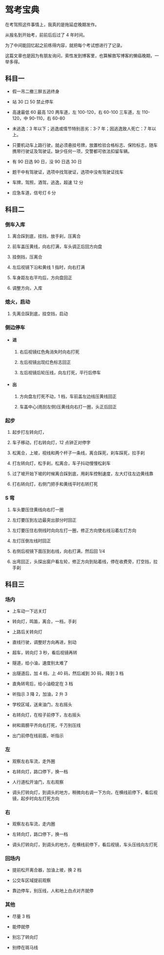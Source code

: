 # 驾考宝典


在考驾照这件事情上，我真的是拖延症晚期发作。

从报名到开始考，前前后后过了 4 年时间。

为了中间能回忆起之前练得内容，就把每个考试想进行了记录。

<!--more-->

这篇文章也是因为有朋友询问，索性发到博客里，也算解救写博客的懒癌晚期，一举多得。

## 科目一

-   假一吊二撤三醉五逃终身

-   站 30 口 50 禁止停车

-   高速最低 60 最高 120 两车道，左 100-120，右 60-100 三车道，左 110-120，中 90-110，右 60-80

-   未逃逸：3 年以下；逃逸或情节特别恶劣：3-7 年；因逃逸致人死亡：7 年以上。

-   只要机动车上路行驶，就必须悬挂号牌，放置检验合格标志、保险标志，随车携带行驶证及驾驶证。缺少任何一项，交警都可依法扣留车辆。

-   有 90 日选 90 日，没 90 日选 30 日

-   题干中有驾驶证，选项中找驾驶证，选项中没有驾驶证找车

-   车牌，驾照，酒驾，逃逸，超速 12 分

-   应急车道，信号灯 6 分

## 科目二

### 倒车入库

1. 离合踩到底，挂挡，放手刹，压离合

2. 前车盖压黄线，向右打满，车头调正后回方向盘

3. 挂倒挡，压离合

4. 左后视镜下沿和黄线 1 指时，向右打满

5. 车身距左右平均后，方向盘回正

6. 调整方向，入库

### 熄火，启动

1. 先离合踩到底，挂空挡，启动

### 侧边停车

-   #### 进

    1. 右后视镜红色角消失时向右打死

    2. 左后视镜出现红色标志回正

    3. 左后视镜后轮压线，向左打死，平行后停车

-   #### 出

    1. 方向盘左打死不动，1 档，车前盖左边线压黄线回正

    2. 车盖中心(雨刮左侧)压黄线向右打一圈，头正后回正

### 起步

1. 起步打左转向灯，

2. 车子移动，打右转向灯，12 点钟正对停字

3. 松离合，上坡，视线和两个杆子一条线，离合踩死，刹车踩死，拉手刹

4. 打左转向灯，松手刹，松离合，车子抖动慢慢松刹车

5. 过了坡开始下坡的时候离合踩到底，用刹车控制速度，左大灯往左边黄线靠

6. 打右转向灯，右侧门把手和黄线平时右转打死

### S 弯

1. 车头要压住黄线向右打一圈

2. 左灯要压到左边最突出部分时回正

3. 左灯要压住右侧线时向向左打一圈，修正方向使右线沿着左灯方向

4. 左灯压倒左线时回正

5. 右侧后视镜下面压到右线，向右打满，然后回 1/4

6. 出弯回正，头探出窗户看左轮，修正方向到贴着线，停在收费旁，打空挡，拉手刹

## 科目三

### 场内

-   上车动一下远关灯

-   转向灯，鸣笛，离合，一档，手刹

-   上路后关转向灯

-   直线行驶，调整好方向再进，别动

-   超车，转向灯 3 秒，看后视镜再转

-   隧道，给小油，速度别太难了

-   出隧道后，加 4 档，上 40 码，然后减到 30 码，降到 3 档

-   直角转弯后，给小油稳定在 3 档

-   听指示 3 降 2，加油，2 升 3

-   学校区域，送来油门，左右摇头

-   右转向灯，在柱子前停下，左右摇头

-   树和肩膀平齐向右打死，千万别压线

-   出门前停在线前面，听指示

### 左

-   观察左右车流，走外圈

-   右转向灯，路口停下，换一档

-   人行道松开油门，左右观察

-   调头打转向灯，到调头的地方，稍微向右调一下方向，在横线前停下，看后视镜，起步时向左打死方向

### 右

-   观察左右车流，走内圈

-   左转向灯，路口停下，换一档

-   调头打转向灯，到调头的地方，在横线前停下，看后视镜，车头压线向左打死

### 回场内

-   提前松开离合器，加油上坡，换 2 档

-   公交车区域提前观察

-   靠边停车，别压线，人和地上白点对齐就停

### 其他

-   尽量 3 档

-   能停就停

-   别忘了转向灯

-   别停在斑马线


